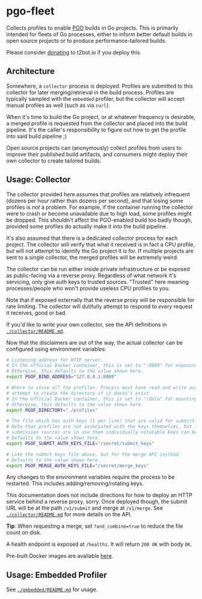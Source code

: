 # pgo-fleet

Collects profiles to enable [PGO](https://go.dev/doc/pgo) builds in Go projects. This is primarily intended for fleets
of Go processes, either to inform better default builds in open source projects or to produce performance-tailored builds.

Please consider [donating](https://t2bot.io/donations/) to t2bot.io if you deploy this.

## Architecture

Somewhere, a `collector` process is deployed. Profiles are submitted to this collector for later merging/retrieval in
the build process. Profiles are typically sampled with the `embedded` profiler, but the collector will accept manual
profiles as well (such as via `curl`).

When it's time to build the Go project, or at whatever frequency is desirable, a merged profile is requested from the
collector and placed into the build pipeline. It's the caller's responsibility to figure out how to get the profile into
said build pipeline ;)

Open source projects can (anonymously) collect profiles from users to improve their published build artifacts, and consumers
might deploy their own collector to create tailored builds.

## Usage: Collector

The collector provided here assumes that profiles are relatively infrequent (dozens per hour rather than dozens per second),
and that losing some profiles is *not* a problem. For example, if the container running the collector were to crash or
become unavailable due to high load, some profiles might be dropped. This shouldn't affect the PGO-enabled build too badly
though, provided some profiles do actually make it into the build pipeline.

It's also assumed that there is a dedicated collector process for each project. The collector will verify that what it
received is in fact a CPU profile, but will not attempt to identify the Go project it is for. If multiple projects are
sent to a single collector, the merged profiles will be extremely weird.

The collector can be run either inside private infrastructure or be exposed as public-facing via a reverse proxy. Regardless
of what network it's servicing, only give auth keys to trusted sources. "Trusted" here meaning processes/people who won't
provide useless CPU profiles to you.

Note that if exposed externally that the reverse proxy will be responsible for rate limiting. The collector will dutifully
attempt to respond to *every* request it receives, good or bad.

If you'd like to write your own collector, see the API definitions in [`./collector/README.md`](./collector/README.md).

Now that the disclaimers are out of the way, the actual collector can be configured using environment variables:

```bash
# Listening address for HTTP server.
# In the official Docker container, this is set to ":8080" for exposure to the host.
# Otherwise, this defaults to the value shown here.
export PGOF_BIND_ADDRESS="127.0.0.1:8080"

# Where to store all the profiles. Process must have read and write access, and will
# attempt to create the directory if it doesn't exist.
# In the official Docker container, this is set to "/data" for mounting.
# Otherwise, this defaults to the value shown here.
export PGOF_DIRECTORY="./profiles"

# The file which has auth keys (1 per line) that are valid for submitting profiles.
# Note that profiles are not associated with the keys themselves, but if multiple
# submission sources are in use then individually rotatable keys can be useful.
# Defaults to the value shown here.
export PGOF_SUBMIT_AUTH_KEYS_FILE="/secret/submit_keys"

# Like the submit keys file above, but for the merge API instead.
# Defaults to the value shown here.
export PGOF_MERGE_AUTH_KEYS_FILE="/secret/merge_keys"
```

Any changes to the environment variables require the process to be restarted. This includes adding/removing/rotating keys.

This documentation does not include directions for how to deploy an HTTP service behind a reverse proxy, sorry. Once deployed
though, the submit URL will be at the path `/v1/submit` and merge at `/v1/merge`. See [`./collector/README.md`](./collector/README.md)
for more details on the API.

**Tip**: When requesting a merge, set `?and_combine=true` to reduce the file count on disk.

A health endpoint is exposed at `/healthz`. It will return `200 OK` with body `OK`.

Pre-built Docker images are available [here](https://github.com/t2bot/pgo-fleet/pkgs/container/pgo-fleet).

## Usage: Embedded Profiler

See [`./embedded/README.md`](./embedded/README.md) for usage.
